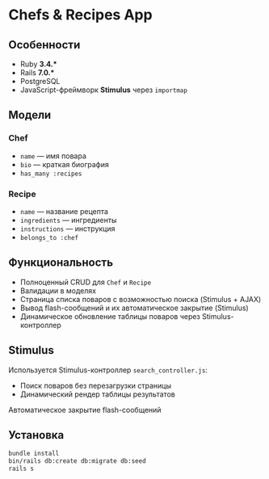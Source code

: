 
# Chefs & Recipes App

## Особенности

- Ruby **3.4.\***
- Rails **7.0.\***
- PostgreSQL
- JavaScript-фреймворк **Stimulus** через `importmap`

## Модели

### Chef

- `name` — имя повара
- `bio` — краткая биография
- `has_many :recipes`

### Recipe

- `name` — название рецепта
- `ingredients` — ингредиенты
- `instructions` — инструкция
- `belongs_to :chef`

## Функциональность

- Полноценный CRUD для `Chef` и `Recipe`
- Валидации в моделях
- Страница списка поваров с возможностью поиска (Stimulus + AJAX)
- Вывод flash-сообщений и их автоматическое закрытие (Stimulus)
- Динамическое обновление таблицы поваров через Stimulus-контроллер

## Stimulus

Используется Stimulus-контроллер `search_controller.js`:

- Поиск поваров без перезагрузки страницы
- Динамический рендер таблицы результатов

Автоматическое закрытие flash-сообщений

## Установка

```bash
bundle install
bin/rails db:create db:migrate db:seed
rails s
```
